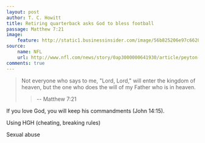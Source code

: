 ```yaml
---
layout: post
author: T. C. Howitt
title: Retiring quarterback asks God to bless football
passage: Matthew 7:21
image:
    feature: http://static1.businessinsider.com/image/56b825206e97c662008b58c2-480/peyton-manning-sb-50.jpg
source:
    name: NFL
    url: http://www.nfl.com/news/story/0ap3000000641930/article/peyton-manning-announces-retirement-from-nfl
comments: true
---
```


> Not everyone who says to me, "Lord, Lord," will enter the kingdom of heaven, but the one who does the will of my Father who is in heaven.
>
>> -- Matthew 7:21

If you love God, you will keep his commandments (John 14:15).

Using HGH (cheating, breaking rules)

Sexual abuse
